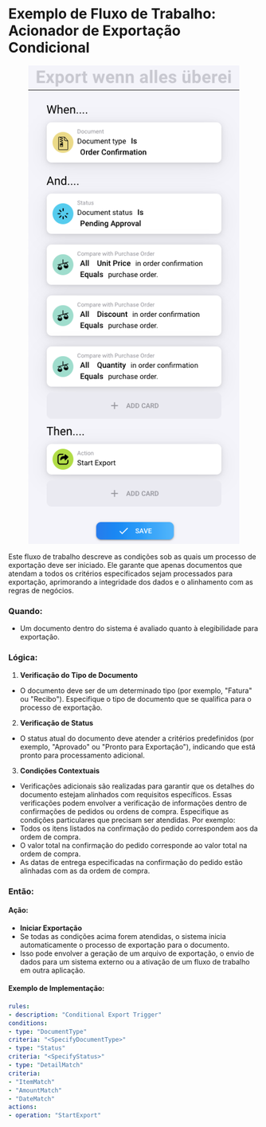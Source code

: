 # Exemplo de Fluxo de Trabalho: Acionador de Exportação Condicional



<figure><img src="../../.gitbook/assets/image (3).png" alt=""><figcaption></figcaption></figure>

Este fluxo de trabalho descreve as condições sob as quais um processo de exportação deve ser iniciado. Ele garante que apenas documentos que atendam a todos os critérios especificados sejam processados para exportação, aprimorando a integridade dos dados e o alinhamento com as regras de negócios.

### Quando:

* Um documento dentro do sistema é avaliado quanto à elegibilidade para exportação.

### Lógica:

1. **Verificação do Tipo de Documento**
* O documento deve ser de um determinado tipo (por exemplo, "Fatura" ou "Recibo"). Especifique o tipo de documento que se qualifica para o processo de exportação.
2. **Verificação de Status**
* O status atual do documento deve atender a critérios predefinidos (por exemplo, "Aprovado" ou "Pronto para Exportação"), indicando que está pronto para processamento adicional.
3. **Condições Contextuais**
* Verificações adicionais são realizadas para garantir que os detalhes do documento estejam alinhados com requisitos específicos. Essas verificações podem envolver a verificação de informações dentro de confirmações de pedidos ou ordens de compra. Especifique as condições particulares que precisam ser atendidas. Por exemplo:
* Todos os itens listados na confirmação do pedido correspondem aos da ordem de compra.
* O valor total na confirmação do pedido corresponde ao valor total na ordem de compra.
* As datas de entrega especificadas na confirmação do pedido estão alinhadas com as da ordem de compra.

### Então:

#### Ação:

* **Iniciar Exportação**
* Se todas as condições acima forem atendidas, o sistema inicia automaticamente o processo de exportação para o documento.
* Isso pode envolver a geração de um arquivo de exportação, o envio de dados para um sistema externo ou a ativação de um fluxo de trabalho em outra aplicação.

#### Exemplo de Implementação:
```yaml
rules:
- description: "Conditional Export Trigger"
conditions:
- type: "DocumentType"
criteria: "<SpecifyDocumentType>"
- type: "Status"
criteria: "<SpecifyStatus>"
- type: "DetailMatch"
criteria:
- "ItemMatch"
- "AmountMatch"
- "DateMatch"
actions:
- operation: "StartExport"
```

